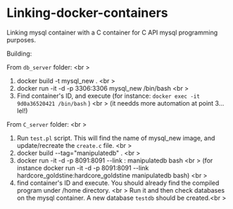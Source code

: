 # Linking-docker-containers

Linking mysql container with a C container for C API mysql programming purposes. 

Building:

From ``db_server`` folder: <br \>

1) docker build -t mysql_new . <br \>
2) docker run -it -d -p 3306:3306 mysql_new /bin/bash <br \>
3) Find container's ID, and execute (for instance: ``docker exec -it 9d0a36520421 /bin/bash`` ) <br \>
(it needds more automation at point 3... lel!)


From ``C_server`` folder: <br \>

1) Run ``test.pl`` script. This will find the name of mysql_new image, and update/recreate the ``create.c`` file. <br \> 
2) docker build --tag="manipulatedb" . <br \>
3) docker run -it -d -p 8091:8091 --link <Container name>:<Container name>  manipulatedb bash <br \>
(for instance  docker run -it -d -p 8091:8091 --link hardcore_goldstine:hardcore_goldstine manipulatedb bash) <br \>
4) find container's ID and execute. You should already find the compiled program under /home directory. <br \>
Run it and then check databases on the mysql container. A new database `` testdb `` should be created.<br \>

